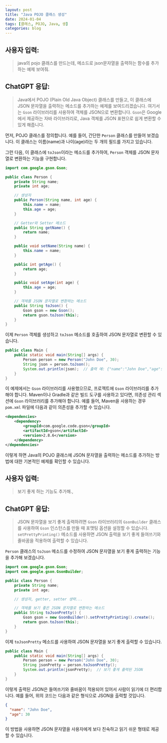 ```yaml
---
layout: post
title: "Java POJO 클래스 생성"
date: 2024-01-04
tags: [클래스, POJO, Java, 생]
categories: blog
---
```


## 사용자 입력:
> java의 pojo 클래스를 만드는데, 메소드로 json문자열을 출력하는 함수를 추가하는 예제 보여줘.

## ChatGPT 응답:
> Java에서 POJO (Plain Old Java Object) 클래스를 만들고, 이 클래스에 JSON 문자열을 출력하는 메소드를 추가하는 예제를 보여드리겠습니다. 여기서는 `Gson` 라이브러리를 사용하여 객체를 JSON으로 변환합니다. `Gson`은 Google에서 제공하는 자바 라이브러리로, Java 객체를 JSON 표현으로 쉽게 변환할 수 있게 해줍니다.

먼저, POJO 클래스를 정의합니다. 예를 들어, 간단한 `Person` 클래스를 만들어 보겠습니다. 이 클래스는 이름(name)과 나이(age)라는 두 개의 필드를 가지고 있습니다.

그런 다음, 이 클래스에 `toJson`이라는 메소드를 추가하여, `Person` 객체를 JSON 문자열로 변환하는 기능을 구현합니다.

```java
import com.google.gson.Gson;

public class Person {
    private String name;
    private int age;

    // 생성자
    public Person(String name, int age) {
        this.name = name;
        this.age = age;
    }

    // Getter와 Setter 메소드
    public String getName() {
        return name;
    }

    public void setName(String name) {
        this.name = name;
    }

    public int getAge() {
        return age;
    }

    public void setAge(int age) {
        this.age = age;
    }

    // 객체를 JSON 문자열로 변환하는 메소드
    public String toJson() {
        Gson gson = new Gson();
        return gson.toJson(this);
    }
}

```

이제 `Person` 객체를 생성하고 `toJson` 메소드를 호출하여 JSON 문자열로 변환할 수 있습니다.

```java
public class Main {
    public static void main(String[] args) {
        Person person = new Person("John Doe", 30);
        String json = person.toJson();
        System.out.println(json);  // 출력 예: {"name":"John Doe","age":30}
    }
}
```

이 예제에서는 `Gson` 라이브러리를 사용했으므로, 프로젝트에 `Gson` 라이브러리를 추가해야 합니다. Maven이나 Gradle과 같은 빌드 도구를 사용하고 있다면, 의존성 관리 섹션에 `Gson` 라이브러리를 추가해야 합니다. 예를 들어, Maven을 사용하는 경우 `pom.xml` 파일에 다음과 같이 의존성을 추가할 수 있습니다.

```xml
<dependencies>
    <dependency>
        <groupId>com.google.code.gson</groupId>
        <artifactId>gson</artifactId>
        <version>2.8.6</version>
    </dependency>
</dependencies>
```

이렇게 하면 Java의 POJO 클래스에 JSON 문자열을 출력하는 메소드를 추가하는 방법에 대한 기본적인 예제를 확인할 수 있습니다.

## 사용자 입력:
> 보기 좋게 하는 기능도 추가해.,

## ChatGPT 응답:
> JSON 문자열을 보기 좋게 출력하려면 `Gson` 라이브러리의 `GsonBuilder` 클래스를 사용하여 `Gson` 인스턴스를 만들 때 포맷팅 옵션을 설정할 수 있습니다. `setPrettyPrinting()` 메소드를 사용하면 JSON 출력을 보기 좋게 들여쓰기와 줄바꿈을 적용하여 출력할 수 있습니다.

`Person` 클래스의 `toJson` 메소드를 수정하여 JSON 문자열을 보기 좋게 출력하는 기능을 추가해 보겠습니다.

```java
import com.google.gson.Gson;
import com.google.gson.GsonBuilder;

public class Person {
    private String name;
    private int age;

    // 생성자, getter, setter 생략...

    // 객체를 보기 좋은 JSON 문자열로 변환하는 메소드
    public String toJsonPretty() {
        Gson gson = new GsonBuilder().setPrettyPrinting().create();
        return gson.toJson(this);
    }
}
```

이제 `toJsonPretty` 메소드를 사용하여 JSON 문자열을 보기 좋게 출력할 수 있습니다.

```java
public class Main {
    public static void main(String[] args) {
        Person person = new Person("John Doe", 30);
        String jsonPretty = person.toJsonPretty();
        System.out.println(jsonPretty);  // 보기 좋게 출력된 JSON
    }
}
```

이렇게 출력된 JSON은 들여쓰기와 줄바꿈이 적용되어 있어서 사람이 읽기에 더 편리합니다. 예를 들어, 위의 코드는 다음과 같은 형식으로 JSON을 출력할 것입니다.

```json
{
  "name": "John Doe",
  "age": 30
}
```

이 방법을 사용하면 JSON 문자열을 사용자에게 보다 친숙하고 읽기 쉬운 형태로 제공할 수 있습니다.


